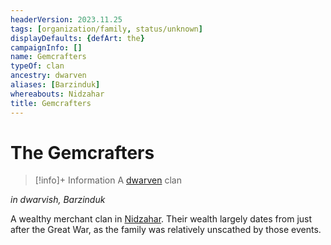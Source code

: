 ```yaml
---
headerVersion: 2023.11.25
tags: [organization/family, status/unknown]
displayDefaults: {defArt: the}
campaignInfo: []
name: Gemcrafters
typeOf: clan
ancestry: dwarven
aliases: [Barzinduk]
whereabouts: Nidzahar
title: Gemcrafters
---
```

# The Gemcrafters
>[!info]+ Information
> A [dwarven](<../../species/children-of-the-embodied-gods/dwarves/dwarves.md>) clan
> 
>> 

*in dwarvish, Barzinduk*

A wealthy merchant clan in [Nidzahar](<../../gazetteer/sentinel-range/dwarven-kingdoms/nidzahar.md>). Their wealth largely dates from just after the Great War, as the family was relatively unscathed by those events.

